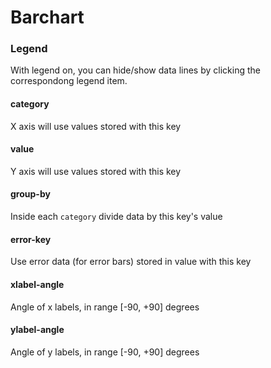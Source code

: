 # Barchart

### Legend

With legend on, you can hide/show data lines by clicking the correspondong legend item.

#### category

X axis will use values stored with this key

#### value

Y axis will use values stored with this key

#### group-by

Inside each `category` divide data by this key's value

#### error-key

Use error data (for error bars) stored in value with this key

#### xlabel-angle

Angle of x labels, in range [-90, +90] degrees

#### ylabel-angle

Angle of y labels, in range [-90, +90] degrees
